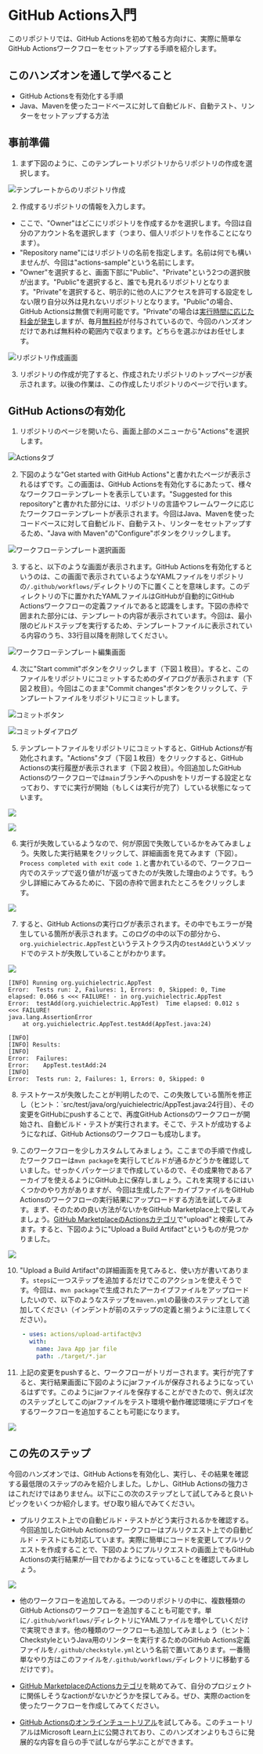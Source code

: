 # GitHub Actions入門

このリポジトリでは、GitHub Actionsを初めて触る方向けに、実際に簡単なGitHub Actionsワークフローをセットアップする手順を紹介します。

## このハンズオンを通して学べること

 - GitHub Actionsを有効化する手順
 - Java、Mavenを使ったコードベースに対して自動ビルド、自動テスト、リンターをセットアップする方法

## 事前準備

1. まず下図のように、このテンプレートリポジトリからリポジトリの作成を選択します。

![テンプレートからのリポジトリ作成](./images/prep-step1.png)

2. 作成するリポジトリの情報を入力します。
  - ここで、"Owner"はどこにリポジトリを作成するかを選択します。今回は自分のアカウント名を選択します（つまり、個人リポジトリを作ることになります）。
  - "Repository name"にはリポジトリの名前を指定します。名前は何でも構いませんが、今回は"actions-sample"という名前にします。
  - "Owner"を選択すると、画面下部に"Public"、"Private"という2つの選択肢が出ます。"Public"を選択すると、誰でも見れるリポジトリとなります。"Private"を選択すると、明示的に他の人にアクセスを許可する設定をしない限り自分以外は見れないリポジトリとなります。"Public"の場合、GitHub Actionsは無償で利用可能です。"Private"の場合は[実行時間に応じた料金が発生](https://docs.github.com/ja/billing/managing-billing-for-github-actions/about-billing-for-github-actions#per-minute-rates)しますが、毎月[無料枠](https://docs.github.com/ja/billing/managing-billing-for-github-actions/about-billing-for-github-actions#included-storage-and-minutes)が付与されているので、今回のハンズオンだけであれば無料枠の範囲内で収まります。どちらを選ぶかはお任せします。

![リポジトリ作成画面](./images/prep-step2.png)

3. リポジトリの作成が完了すると、作成されたリポジトリのトップページが表示されます。以後の作業は、この作成したリポジトリのページで行います。

## GitHub Actionsの有効化

1. リポジトリのページを開いたら、画面上部のメニューから"Actions"を選択します。

![Actionsタブ](./images/step1.png)

2. 下図のような"Get started with GitHub Actions"と書かれたページが表示されるはずです。この画面は、GitHub Actionsを有効化するにあたって、様々なワークフローテンプレートを表示しています。"Suggested for this repository"と書かれた部分には、リポジトリの言語やフレームワークに応じたワークフローテンプレートが表示されます。今回はJava、Mavenを使ったコードベースに対して自動ビルド、自動テスト、リンターをセットアップするため、"Java with Maven"の"Configure"ボタンをクリックします。

![ワークフローテンプレート選択画面](./images/step2.png)

3. すると、以下のような画面が表示されます。GitHub Actionsを有効化するというのは、この画面で表示されているようなYAMLファイルをリポジトリの`/.github/workflows/`ディレクトリの下に置くことを意味します。このディレクトリの下に置かれたYAMLファイルはGitHubが自動的にGitHub Actionsワークフローの定義ファイルであると認識をします。下図の赤枠で囲まれた部分には、テンプレートの内容が表示されています。今回は、最小限のビルドステップを実行するため、テンプレートファイルに表示されている内容のうち、33行目以降を削除してください。

![ワークフローテンプレート編集画面](./images/step3.png)

4. 次に"Start commit"ボタンをクリックします（下図１枚目）。すると、このファイルをリポジトリにコミットするためのダイアログが表示されます（下図２枚目）。今回はこのまま"Commit changes"ボタンをクリックして、テンプレートファイルをリポジトリにコミットします。

![コミットボタン](./images/step4-1.png)

![コミットダイアログ](./images/step4-2.png)

5. テンプレートファイルをリポジトリにコミットすると、GitHub Actionsが有効化されます。"Actions"タブ（下図１枚目）をクリックすると、GitHub Actionsの実行履歴が表示されます（下図２枚目）。今回追加したGitHub Actionsのワークフローでは`main`ブランチへのpushをトリガーする設定となっており、すでに実行が開始（もしくは実行が完了）している状態になっています。

![](./images/step5-1.png)

![](./images/step5-2.png)

6. 実行が失敗しているようなので、何が原因で失敗しているかをみてみましょう。失敗した実行結果をクリックして、詳細画面を見てみます（下図）。`Process completed with exit code 1.`と書かれているので、ワークフロー内でのステップで返り値が1が返ってきたのが失敗した理由のようです。もう少し詳細にみてみるために、下図の赤枠で囲まれたところをクリックします。

![](./images/step6.png)

7. すると、GitHub Actionsの実行ログが表示されます。その中でもエラーが発生している箇所が表示されます。このログの中の以下の部分から、`org.yuichielectric.AppTest`というテストクラス内の`testAdd`というメソッドでのテストが失敗していることがわかります。

![](./images/step7.png)


```
[INFO] Running org.yuichielectric.AppTest
Error:  Tests run: 2, Failures: 1, Errors: 0, Skipped: 0, Time elapsed: 0.066 s <<< FAILURE! - in org.yuichielectric.AppTest
Error:  testAdd(org.yuichielectric.AppTest)  Time elapsed: 0.012 s  <<< FAILURE!
java.lang.AssertionError
	at org.yuichielectric.AppTest.testAdd(AppTest.java:24)

[INFO]
[INFO] Results:
[INFO]
Error:  Failures:
Error:    AppTest.testAdd:24
[INFO]
Error:  Tests run: 2, Failures: 1, Errors: 0, Skipped: 0
```

8. テストケースが失敗したことが判明したので、この失敗している箇所を修正し（ヒント：`src/test/java/org/yuichielectric/AppTest.java:24行目）、その変更をGitHubにpushすることで、再度GitHub Actionsのワークフローが開始され、自動ビルド・テストが実行されます。そこで、テストが成功するようになれば、GitHub Actionsのワークフローも成功します。

9. このワークフローを少しカスタムしてみましょう。ここまでの手順で作成したワークフローは`mvn package`を実行してビルドが通るかどうかを確認していました。せっかくパッケージまで作成しているので、その成果物であるアーカイブを使えるようにGitHub上に保存しましょう。これを実現するにはいくつかのやり方がありますが、今回は生成したアーカイブファイルをGitHub Actionsのワークフローの実行結果にアップロードする方法を試してみます。まず、そのための良い方法がないかをGitHub Marketplace上で探してみましょう。[GitHub MarketplaceのActionsカテゴリ](https://github.com/marketplace?type=actions)で"upload"と検索してみます。すると、下図のように"Upload a Build Artifact"というものが見つかりました。

![](./images/step9.png)

10. "Upload a Build Artifact"の詳細画面を見てみると、使い方が書いてあります。`steps`に一つステップを追加するだけでこのアクションを使えそうです。今回は、`mvn package`で生成されたアーカイブファイルをアップロードしたいので、以下のようなステップを`maven.yml`の最後のステップとして追加してください（インデントが前のステップの定義と揃うように注意してください）。

```yaml
    - uses: actions/upload-artifact@v3
      with:
        name: Java App jar file
        path: ./target/*.jar
```

11. 上記の変更をpushすると、ワークフローがトリガーされます。実行が完了すると、実行結果画面に下図のようにjarファイルが保存されるようになっているはずです。このようにjarファイルを保存することができたので、例えば次のステップとしてこのjarファイルをテスト環境や動作確認環境にデプロイをするワークフローを追加することも可能になります。

![](./images/step11.png)

## この先のステップ

今回のハンズオンでは、GitHub Actionsを有効化し、実行し、その結果を確認する最低限のステップのみを紹介しました。しかし、GitHub Actionsの強力さはこれだけではありません。以下にこの次のステップとして試してみると良いトピックをいくつか紹介します。ぜひ取り組んでみてください。

 - プルリクエスト上での自動ビルド・テストがどう実行されるかを確認する。今回追加したGitHub Actionsのワークフローはプルリクエスト上での自動ビルド・テストにも対応しています。実際に簡単にコードを変更してプルリクエストを作成することで、下図のようにプルリクエストの画面上でもGitHub Actionsの実行結果が一目でわかるようになっていることを確認してみましょう。

![](./images/challenge1.png)

 - 他のワークフローを追加してみる。一つのリポジトリの中に、複数種類のGitHub Actionsのワークフローを追加することも可能です。単に`/.github/workflows/`ディレクトリにYAMLファイルを増やしていくだけで実現できます。他の種類のワークフローも追加してみましょう（ヒント：CheckstyleというJava用のリンターを実行するためのGitHub Actions定義ファイルを`/.github/checkstyle.yml`という名前で置いてあります。一番簡単なやり方はこのファイルを`/.github/workflows/`ディレクトリに移動するだけです）。

 - [GitHub MarketplaceのActionsカテゴリ](https://github.com/marketplace?category=&query=&type=actions&verification=)を眺めてみて、自分のプロジェクトに関係しそうなactionがないかどうかを探してみる。ぜひ、実際のactionを使ったワークフローを作成してみてください。

 - [GitHub Actionsのオンラインチュートリアル](https://learn.microsoft.com/ja-jp/training/paths/automate-workflow-github-actions/)を試してみる。このチュートリアルはMicrosoft Learn上に公開されており、このハンズオンよりもさらに発展的な内容を自らの手で試しながら学ぶことができます。
